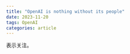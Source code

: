 ```yaml
---
title: "OpenAI is nothing without its people"
date: 2023-11-20
tags: OpenAI
categories: article
---
```


表示关注。
